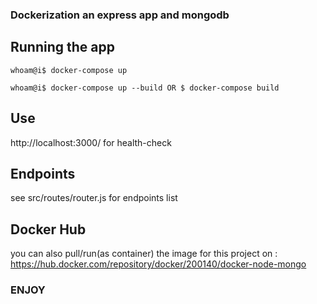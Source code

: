 ### Dockerization an express app and mongodb

## Running the app

```console
whoam@i$ docker-compose up
```

```console
whoam@i$ docker-compose up --build OR $ docker-compose build
```

## Use

http://localhost:3000/ for health-check

## Endpoints

see src/routes/router.js for endpoints list

## Docker Hub

you can also pull/run(as container) the image for this project on : https://hub.docker.com/repository/docker/200140/docker-node-mongo

### ENJOY
